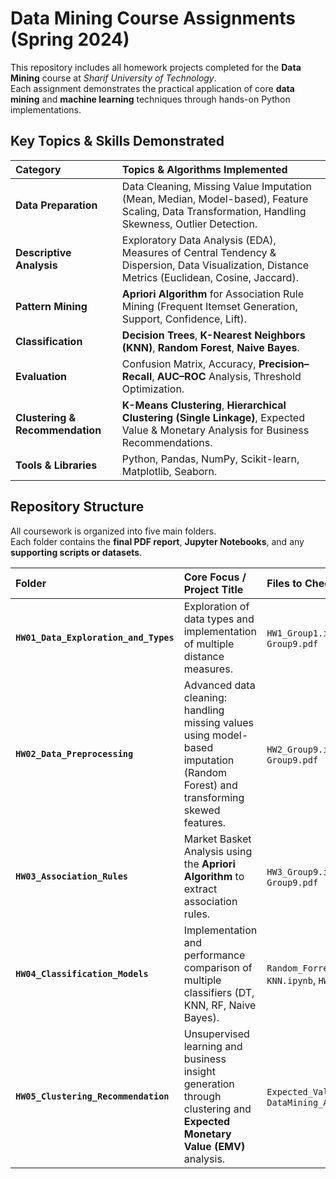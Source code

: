 # Data Mining Course Assignments (Spring 2024)

This repository includes all homework projects completed for the **Data Mining** course at *Sharif University of Technology*.  
Each assignment demonstrates the practical application of core **data mining** and **machine learning** techniques through hands-on Python implementations.

## Key Topics & Skills Demonstrated

| Category | Topics & Algorithms Implemented |
| :--- | :--- |
| **Data Preparation** | Data Cleaning, Missing Value Imputation (Mean, Median, Model-based), Feature Scaling, Data Transformation, Handling Skewness, Outlier Detection. |
| **Descriptive Analysis** | Exploratory Data Analysis (EDA), Measures of Central Tendency & Dispersion, Data Visualization, Distance Metrics (Euclidean, Cosine, Jaccard). |
| **Pattern Mining** | **Apriori Algorithm** for Association Rule Mining (Frequent Itemset Generation, Support, Confidence, Lift). |
| **Classification** | **Decision Trees**, **K-Nearest Neighbors (KNN)**, **Random Forest**, **Naive Bayes**. |
| **Evaluation** | Confusion Matrix, Accuracy, **Precision–Recall**, **AUC–ROC** Analysis, Threshold Optimization. |
| **Clustering & Recommendation** | **K-Means Clustering**, **Hierarchical Clustering (Single Linkage)**, Expected Value & Monetary Analysis for Business Recommendations. |
| **Tools & Libraries** | Python, Pandas, NumPy, Scikit-learn, Matplotlib, Seaborn. |

## Repository Structure

All coursework is organized into five main folders.  
Each folder contains the **final PDF report**, **Jupyter Notebooks**, and any **supporting scripts or datasets**.

| Folder | Core Focus / Project Title | Files to Check |
| :--- | :--- | :--- |
| **`HW01_Data_Exploration_and_Types`** | Exploration of data types and implementation of multiple distance measures. | `HW1_Group1.ipynb`, `HW1-Group9.pdf` |
| **`HW02_Data_Preprocessing`** | Advanced data cleaning: handling missing values using model-based imputation (Random Forest) and transforming skewed features. | `HW2_Group9.ipynb`, `HW2-Group9.pdf` |
| **`HW03_Association_Rules`** | Market Basket Analysis using the **Apriori Algorithm** to extract association rules. | `HW3_Group9.ipynb`, `HW3-Group9.pdf` |
| **`HW04_Classification_Models`** | Implementation and performance comparison of multiple classifiers (DT, KNN, RF, Naive Bayes). | `Random_Forrest.ipynb`, `KNN.ipynb`, `HW4-Group9.pdf` |
| **`HW05_Clustering_Recommendation`** | Unsupervised learning and business insight generation through clustering and **Expected Monetary Value (EMV)** analysis. | `Expected_Value.ipynb`, `DataMining_Assignment5.pdf` |

